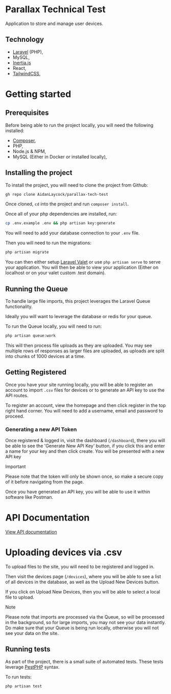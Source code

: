 # Parallax Technical Test

Application to store and manage user devices.

## Technology

-   [Laravel](https://laravel.com/]) (PHP),
-   MySQL,
-   [Inertia.js](https://inertiajs.com/)
-   React,
-   [TailwindCSS](https://tailwindcss.com/),

# Getting started

## Prerequisites

Before being able to run the project locally, you will need the following installed:

- [Composer](https://getcomposer.org/),
- PHP,
- Node.js & NPM,
- MySQL (Either in Docker or installed locally),

## Installing the project

To install the project, you will need to clone the project from Github:

```bash
gh repo clone AidanLaycock/parallax-tech-test
```

Once cloned, `cd` into the project and run `composer install`.

Once all of your php dependencies are installed, run:

```bash
cp .env.example .env && php artisan key:generate
```

You will need to add your database connection to your `.env` file.

Then you will need to run the migrations:

```bash
php artisan migrate
```

You can then either setup [Laravel Valet](https://laravel.com/docs/10.x/valet) or use `php artisan serve` to serve your application. You will then be able to view your application (Either on localhost or on your valet custom .test domain).

## Running the Queue

To handle large file imports, this project leverages the Laravel Queue functionality.

Ideally you will want to leverage the database or redis for your queue.

To run the Queue locally, you will need to run:

```bash
php artisan queue:work
```

This will then process file uploads as they are uploaded. You may see multiple rows of responses as larger files are uploaded, as uploads are split into chunks of 1000 devices at a time.

## Getting Registered

Once you have your site running locally, you will be able to register an account to import `.csv` files for devices or to generate an API key to use the API routes.

To register an account, view the homepage and then click register in the top right hand corner. You will need to add a username, email and password to proceed.

### Generating a new API Token

Once registered & logged in, visit the dashboard (`/dashboard`), there you will be able to see the 'Generate New API Key' button, if you click this and enter a name for your key and then click create. You will be presented with a new API key

> [!IMPORTANT]
> Please note that the token will only be shown once, so make a secure copy of it before navigating from the page.

Once you have generated an API key, you will be able to use it within software like Postman. 

# API Documentation
[View API documentation](./api-documentation)

# Uploading devices via .csv

To upload files to the site, you will need to be registered and logged in.

Then visit the devices page (`/devices`), where you will be able to see a list of all devices in the database, as well as the Upload New Devices button.

If you click on Upload New Devices, then you will be able to select a local file to upload.

> [!NOTE]
> Please note that imports are processed via the Queue, so will be processed in the background, so for large imports, you may not see your data instantly. Do make sure that your Queue is being run locally, otherwise you will not see your data on the site.

## Running tests
As part of the project, there is a small suite of automated tests. These tests leverage [PestPHP](https://pestphp.com/) syntax.

To run tests:
```bash
php artisan test
```